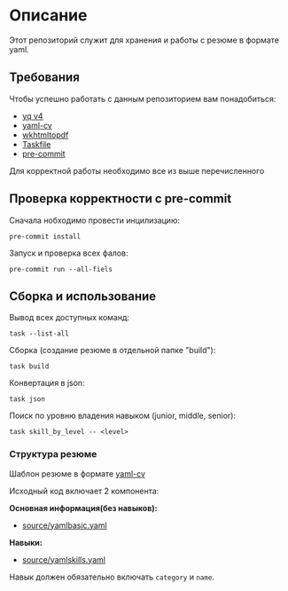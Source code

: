 # Описание
Этот репозиторий служит для хранения и работы с резюме в формате yaml.

## Требования
Чтобы успешно работать с данным репозиторием вам понадобиться:

- [yq v4](https://mikefarah.gitbook.io/yq/)
- [yaml-cv](https://github.com/haath/yaml-cv)
- [wkhtmltopdf](https://github.com/wkhtmltopdf/wkhtmltopdf)
- [Taskfile](https://taskfile.dev)
- [pre-commit](https://pre-commit.com)

Для корректной работы необходимо все из выше перечисленного

## Проверка корректности с pre-commit

Сначала нобходимо провести инцилизацию:
```shell
pre-commit install
```

Запуск и проверка всех фалов:
```shell
pre-commit run --all-fiels
```

## Сборка и использование

Вывод всех доступных команд:
```shell
task --list-all
```

Сборка (создание резюме в отдельной папке "build"):
```shell
task build
```

Конвертация в json:
```shell
task json
```

Поиск по уровню владения навыком (junior, middle, senior):
```shell
task skill_by_level -- <level>
```

### Структура резюме
Шаблон резюме в формате [yaml-cv](https://github.com/haath/yaml-cv)

Исходный код включает 2 компонента:

**Основная информация(без навыков):**
- [source/yamlbasic.yaml](source/yamlbasic.yaml)

**Навыки:**
- [source/yamlskills.yaml](source/yamlskills.yaml)

Навык должен обязательно включать `category` и `name`.
